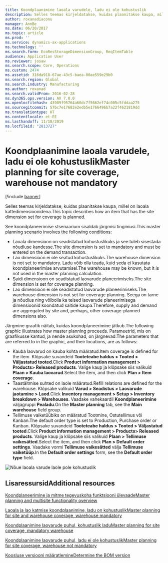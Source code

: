 ```yaml
---
title: Koondplaanimine laoala varudele, ladu ei ole kohustuslik
description: Selles teemas kirjeldatakse, kuidas plaanitakse kaupa, millel on laoala kattedimensioonidena.
author: roxanadiaconu
manager: AnnBe
ms.date: 06/20/2017
ms.topic: article
ms.prod: ''
ms.service: dynamics-ax-applications
ms.technology: ''
ms.search.form: EcoResStorageDimensionGroup, ReqItemTable
audience: Application User
ms.reviewer: josaw
ms.search.scope: Core, Operations
ms.custom: 2474
ms.assetid: 316da918-67ae-43c5-baea-00ae559e29b0
ms.search.region: Global
ms.search.industry: Manufacturing
ms.author: roxanad
ms.search.validFrom: 2016-02-28
ms.dyn365.ops.version: AX 7.0.0
ms.openlocfilehash: 43989f95764a60dc7f5662ef74c005c5fddaa275
ms.sourcegitcommit: 57bc7e17682e2edb5e1766496b7a22f4621819dd
ms.translationtype: HT
ms.contentlocale: et-EE
ms.lasthandoff: 11/18/2019
ms.locfileid: "2813727"
---
```

# <a name="master-planning-for-site-coverage-warehouse-not-mandatory"></a><span data-ttu-id="ff402-103">Koondplaanimine laoala varudele, ladu ei ole kohustuslik</span><span class="sxs-lookup"><span data-stu-id="ff402-103">Master planning for site coverage, warehouse not mandatory</span></span>

[!include [banner](../includes/banner.md)]

<span data-ttu-id="ff402-104">Selles teemas kirjeldatakse, kuidas plaanitakse kaupa, millel on laoala kattedimensioonidena.</span><span class="sxs-lookup"><span data-stu-id="ff402-104">This topic describes how an item that has the site dimension set for coverage is planned.</span></span>

<span data-ttu-id="ff402-105">See koondplaneerimise stsenaarium sisaldab järgmisi tingimusi.</span><span class="sxs-lookup"><span data-stu-id="ff402-105">This master planning scenario involves the following conditions:</span></span>

-   <span data-ttu-id="ff402-106">Laoala dimensioon on seadistatud kohustuslikuks ja see tuleb sisestada nõudluse kandesse.</span><span class="sxs-lookup"><span data-stu-id="ff402-106">The site dimension is set to mandatory and must be entered on the demand transaction.</span></span>
-   <span data-ttu-id="ff402-107">Lao dimensioon ei ole seatud kohustuslikuks.</span><span class="sxs-lookup"><span data-stu-id="ff402-107">The warehouse dimension is not set to mandatory.</span></span> <span data-ttu-id="ff402-108">Ladu võib olla teada, kuid seda ei kasutata koondplaneerimise arvutamisel.</span><span class="sxs-lookup"><span data-stu-id="ff402-108">The warehouse may be known, but it is not used in the master planning calculation.</span></span>
-   <span data-ttu-id="ff402-109">Saidi dimensioon on seadistatud laovarude planeerimiseks.</span><span class="sxs-lookup"><span data-stu-id="ff402-109">The site dimension is set for coverage planning.</span></span>
-   <span data-ttu-id="ff402-110">Lao dimensioon ei ole seadistatud laovarude planeerimiseks.</span><span class="sxs-lookup"><span data-stu-id="ff402-110">The warehouse dimension is not set for coverage planning.</span></span> <span data-ttu-id="ff402-111">Seega on tarne ja nõudlus ning võibolla ka teised laovarude planeerimisega dimensioonid koondatud saitide kaupa.</span><span class="sxs-lookup"><span data-stu-id="ff402-111">Therefore, supply and demand are aggregated by site and, perhaps, other coverage-planned dimensions also.</span></span>

<span data-ttu-id="ff402-112">Järgmine graafik näitab, kuidas koondplaneerimine jätkub.</span><span class="sxs-lookup"><span data-stu-id="ff402-112">The following graphic illustrates how master planning proceeds.</span></span> <span data-ttu-id="ff402-113">Parameetrid, mis on graafikusse kantud, ja nende asukohad, on järgnevad:</span><span class="sxs-lookup"><span data-stu-id="ff402-113">The parameters that are referred to in the graphic, and their locations, are as follows:</span></span>
-   <span data-ttu-id="ff402-114">Kauba laovarud on kauba kohta määratud.</span><span class="sxs-lookup"><span data-stu-id="ff402-114">Item coverage is defined for the item.</span></span> <span data-ttu-id="ff402-115">Klõpsake suvandeid **Tooteteabe haldus &gt; Tooted &gt; Väljastatud tooted**.</span><span class="sxs-lookup"><span data-stu-id="ff402-115">Click **Product information management &gt; Products&gt; Released products**.</span></span> <span data-ttu-id="ff402-116">Valige kaup ja klõpsake siis valikuid **Plaan &gt; Kauba laovarud**.</span><span class="sxs-lookup"><span data-stu-id="ff402-116">Select the item, and then click **Plan &gt; Item coverage**.</span></span>
-   <span data-ttu-id="ff402-117">Taastäitmise suhted on laole määratud.</span><span class="sxs-lookup"><span data-stu-id="ff402-117">Refill relations are defined for the warehouse.</span></span> <span data-ttu-id="ff402-118">Klõpsake valikuid **Varud &gt; Seadistus &gt; Laovarude jaotamine &gt; Laod**.</span><span class="sxs-lookup"><span data-stu-id="ff402-118">Click **Inventory management &gt; Setup &gt; Inventory breakdown &gt; Warehouses**.</span></span> <span data-ttu-id="ff402-119">Vaadake vahekaardil **Koondplaneerimine** väljagruppi **Pealadu**.</span><span class="sxs-lookup"><span data-stu-id="ff402-119">On the **Master planning** tab, see the **Main warehouse** field group.</span></span>
-   <span data-ttu-id="ff402-120">Tellimuse vaiketüübiks on määratud Tootmine, Ostutellimus või Kanban.</span><span class="sxs-lookup"><span data-stu-id="ff402-120">The default order type is set to Production, Purchase order or Kanban.</span></span> <span data-ttu-id="ff402-121">Klõpsake suvandeid **Tooteteabe haldus &gt; Tooted &gt; Väljastatud tooted**.</span><span class="sxs-lookup"><span data-stu-id="ff402-121">Click **Product information management &gt; Products&gt; Released products**.</span></span> <span data-ttu-id="ff402-122">Valige kaup ja klõpsake siis valikuid **Plaan &gt; Tellimuse vaikesätted**.</span><span class="sxs-lookup"><span data-stu-id="ff402-122">Select the item, and then click **Plan &gt; Default order settings**.</span></span> <span data-ttu-id="ff402-123">Vaadake vormi **Tellimuse vaikesätted** välja **Tellimuse vaiketüüp**.</span><span class="sxs-lookup"><span data-stu-id="ff402-123">In the **Default order settings** form, see the **Default order type** field.</span></span>

![Nõue laoala varude laole pole kohustuslik](./media/multisitedemandexplosionscenarioforsitecoveragewarehousenotmandatory.jpg)



<a name="additional-resources"></a><span data-ttu-id="ff402-125">Lisaressursid</span><span class="sxs-lookup"><span data-stu-id="ff402-125">Additional resources</span></span>
--------

[<span data-ttu-id="ff402-126">Koondplaneerimine ja mitme tegevuskoha funktsiooni ülevaade</span><span class="sxs-lookup"><span data-stu-id="ff402-126">Master planning and multisite functionality overview</span></span>](master-plan-multisite-functionality.md)

[<span data-ttu-id="ff402-127">Laoala ja lao katmise koondplaanimine, ladu on kohustuslik</span><span class="sxs-lookup"><span data-stu-id="ff402-127">Master planning for site and warehouse coverage, warehouse mandatory</span></span>](master-plan-site-coverage-warehouse-mandatory.md)

[<span data-ttu-id="ff402-128">Koondplaanimine laovarude puhul, kohustuslik ladu</span><span class="sxs-lookup"><span data-stu-id="ff402-128">Master planning for site coverage, mandatory warehouse</span></span>](master-plan-site-warehouse-coverage-warehouse-not-mandatory.md)

[<span data-ttu-id="ff402-129">Koondplaanimine laovarude puhul, ladu ei ole kohustuslik</span><span class="sxs-lookup"><span data-stu-id="ff402-129">Master planning for site coverage, warehouse not mandatory</span></span>](master-plan-site-warehouse-coverage-warehouse-mandatory.md)

[<span data-ttu-id="ff402-130">Koosluse versiooni määratlemine</span><span class="sxs-lookup"><span data-stu-id="ff402-130">Determine the BOM version</span></span>](master-plan-bom-version-determined.md)



